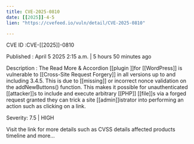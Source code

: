 ```yaml
---
title: CVE-2025-0810
date: [[2025]]-4-5
lien: "https://cvefeed.io/vuln/detail/CVE-2025-0810"

---
```


CVE ID :CVE-[[2025]]-0810

Published :  April 5
2025
2:15 a.m. | 5 hours
50 minutes ago

Description : The Read More & Accordion [[plugin ]]for [[WordPress]] is vulnerable to [[Cross-Site Request Forgery]] in all versions up to
and including
3.4.5. This is due to [[missing]] or incorrect nonce validation on the addNewButtons() function. This makes it possible for unauthenticated [[attacker]]s to include and execute arbitrary [[PHP]] [[file]]s via a forged request granted they can trick a site [[admin]]istrator into performing an action such as clicking on a link.

Severity: 7.5 | HIGH

Visit the link for more details
such as CVSS details
affected products
timeline
and more...
